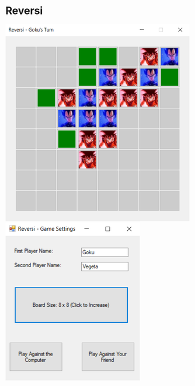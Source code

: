 # Reversi

![Gameplay](https://raw.githubusercontent.com/OhadVal/Reversi/master/ReversiGamePlay.png)
![GameSettings](https://raw.githubusercontent.com/OhadVal/Reversi/master/ReversiSettings.png)
